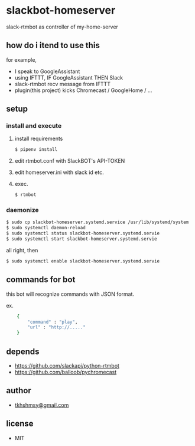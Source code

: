 # slackbot-homeserver

slack-rtmbot as controller of my-home-server

## how do i itend to use this

for example,

- I speak to GoogleAssistant
- using IFTTT, IF GoogleAssistant THEN Slack
- slack-rtmbot recv message from IFTTT
- plugin(this project) kicks Chromecast / GoogleHome / ...

## setup

### install and execute

1. install requirements

    ```sh
    $ pipenv install
    ```

2. edit rtmbot.conf with SlackBOT's API-TOKEN

3. edit homeserver.ini with slack id etc.

4. exec.

    ```sh
    $ rtmbot
    ```

### daemonize

```sh
$ sudo cp slackbot-homeserver.systemd.service /usr/lib/systemd/system
$ sudo systemctl daemon-reload
$ sudo systemctl status slackbot-homeserver.systemd.servie
$ sudo systemctl start slackbot-homeserver.systemd.servie
```

all right, then

```sh
$ sudo systemctl enable slackbot-homeserver.systemd.servie
```

## commands for bot

this bot will recognize commands with JSON format.

ex.  

~~~sh
    {
        "command" : "play",
        "url" : "http://....."
    }
~~~

## depends

- <https://github.com/slackapi/python-rtmbot>
- <https://github.com/balloob/pychromecast>

## author

- tkhshmsy@gmail.com

## license

- MIT